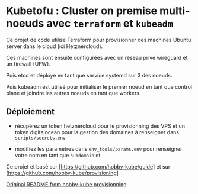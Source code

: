 
# Kubetofu : Cluster on premise multi-noeuds avec `terraform` et `kubeadm`

Ce projet de code utilise Terraform pour provisionner des machines Ubuntu server dans le cloud (ici Hetznercloud).

Ces machines sont ensuite configurées avec un réseau privé wireguard et un firewall (UFW).

Puis etcd et déployé en tant que service systemd sur 3 des noeuds.

Puis kubeadm est utilisé pour initialiser le premier noeud en tant que control plane et joindre les autres noeuds en tant que workers.

## Déploiement

- récupérez un token hetznercloud pour le provisionning des VPS et un token digitalocean pour la gestion des domaines à renseigner dans `scripts/secrets.env`

- modifiez les paramètres dans `env_tools/params.env` pour renseigner votre nom en tant que `subdomain` et 


Ce projet et basé sur [https://github.com/hobby-kube/guide]
et sur [https://github.com/hobby-kube/provisioning]

[Original README from hobby-kube provisionning](./README.original.md)